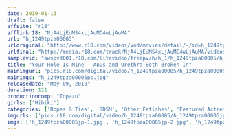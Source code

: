 ```yaml
---
date: 2019-01-13
draft: false
affsite: "r18"
afflinkr18: "NjA4LjEuMS4xLjAuMC4wLjAuMA"
url: "h_1249tpza00005"
urloriginal: "http://www.r18.com/videos/vod/movies/detail/-/id=h_1249tpza00005"
urlfinal: "http://media.r18.com/track/NjA4LjEuMS4xLjAuMC4wLjAuMA/videos/vod/movies/detail/-/id=h_1249tpza00005"
samplevid: "awspv3001.r18.com/litevideo/freepv/h/h_1/h_1249tpza00005/h_1249tpza00005_dmb_w.mp4"
title: "Your Hole Is Mine - Anus and Urethra Both Broken In"
mainimgurl: "pics.r18.com/digital/video/h_1249tpza00005/h_1249tpza00005ps.jpg"
mainimgs: "h_1249tpza00005ps.jpg"
releasedate: "May 09, 2018"
duration: 121
productioncomp: "Topazu"
girls: ['Hibiki']
categories: ['Ropes & Ties', 'BDSM', 'Other Fetishes', 'Featured Actress', 'Training', 'Anal Play', 'Hi-Def', 'DMM Exclusive']
imgurls: ['pics.r18.com/digital/video/h_1249tpza00005/h_1249tpza00005jp-1.jpg', 'pics.r18.com/digital/video/h_1249tpza00005/h_1249tpza00005jp-2.jpg', 'pics.r18.com/digital/video/h_1249tpza00005/h_1249tpza00005jp-3.jpg', 'pics.r18.com/digital/video/h_1249tpza00005/h_1249tpza00005jp-4.jpg', 'pics.r18.com/digital/video/h_1249tpza00005/h_1249tpza00005jp-5.jpg', 'pics.r18.com/digital/video/h_1249tpza00005/h_1249tpza00005jp-6.jpg', 'pics.r18.com/digital/video/h_1249tpza00005/h_1249tpza00005jp-7.jpg', 'pics.r18.com/digital/video/h_1249tpza00005/h_1249tpza00005jp-8.jpg', 'pics.r18.com/digital/video/h_1249tpza00005/h_1249tpza00005jp-9.jpg', 'pics.r18.com/digital/video/h_1249tpza00005/h_1249tpza00005jp-10.jpg', 'pics.r18.com/digital/video/h_1249tpza00005/h_1249tpza00005jp-11.jpg', 'pics.r18.com/digital/video/h_1249tpza00005/h_1249tpza00005jp-12.jpg', 'pics.r18.com/digital/video/h_1249tpza00005/h_1249tpza00005jp-13.jpg', 'pics.r18.com/digital/video/h_1249tpza00005/h_1249tpza00005jp-14.jpg', 'pics.r18.com/digital/video/h_1249tpza00005/h_1249tpza00005jp-15.jpg', 'pics.r18.com/digital/video/h_1249tpza00005/h_1249tpza00005jp-16.jpg', 'pics.r18.com/digital/video/h_1249tpza00005/h_1249tpza00005jp-17.jpg', 'pics.r18.com/digital/video/h_1249tpza00005/h_1249tpza00005jp-18.jpg', 'pics.r18.com/digital/video/h_1249tpza00005/h_1249tpza00005jp-19.jpg', 'pics.r18.com/digital/video/h_1249tpza00005/h_1249tpza00005jp-20.jpg']
imgs: ['h_1249tpza00005jp-1.jpg', 'h_1249tpza00005jp-2.jpg', 'h_1249tpza00005jp-3.jpg', 'h_1249tpza00005jp-4.jpg', 'h_1249tpza00005jp-5.jpg', 'h_1249tpza00005jp-6.jpg', 'h_1249tpza00005jp-7.jpg', 'h_1249tpza00005jp-8.jpg', 'h_1249tpza00005jp-9.jpg', 'h_1249tpza00005jp-10.jpg', 'h_1249tpza00005jp-11.jpg', 'h_1249tpza00005jp-12.jpg', 'h_1249tpza00005jp-13.jpg', 'h_1249tpza00005jp-14.jpg', 'h_1249tpza00005jp-15.jpg', 'h_1249tpza00005jp-16.jpg', 'h_1249tpza00005jp-17.jpg', 'h_1249tpza00005jp-18.jpg', 'h_1249tpza00005jp-19.jpg', 'h_1249tpza00005jp-20.jpg']
---
```

